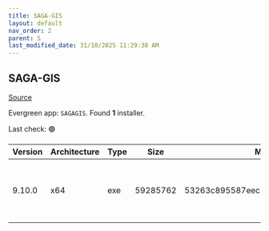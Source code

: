 ```yaml
---
title: SAGA-GIS
layout: default
nav_order: 2
parent: S
last_modified_date: 31/10/2025 11:29:38 AM
---
```


## SAGA-GIS

[Source](http://www.saga-gis.org/)

Evergreen app: `SAGAGIS`. Found **1** installer.

Last check: 🟢

| Version | Architecture | Type | Size     | Md5                              | FileName                  | URI                                                                                                                                                                                                                                              |
| ------- | ------------ | ---- | -------- | -------------------------------- | ------------------------- | ------------------------------------------------------------------------------------------------------------------------------------------------------------------------------------------------------------------------------------------------ |
| 9.10.0  | x64          | exe  | 59285762 | 53263c895587eec2934c184b4ff89052 | saga-9.10.0_x64_setup.exe | [https://ixpeering.dl.sourceforge.net/project/saga-gis/SAGA%20-%209/SAGA%20-%209.10.0/saga-9.10.0_x64_setup.exe?viasf=1](https://ixpeering.dl.sourceforge.net/project/saga-gis/SAGA%20-%209/SAGA%20-%209.10.0/saga-9.10.0_x64_setup.exe?viasf=1) |
